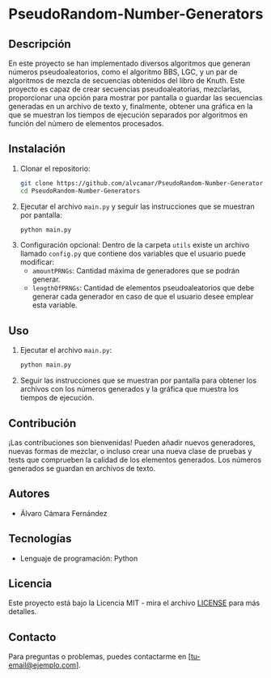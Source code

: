 # PseudoRandom-Number-Generators

## Descripción

En este proyecto se han implementado diversos algoritmos que generan números pseudoaleatorios, como el algoritmo BBS, LGC, y un par de algoritmos de mezcla de secuencias obtenidos del libro de Knuth. Este proyecto es capaz de crear secuencias pseudoaleatorias, mezclarlas, proporcionar una opción para mostrar por pantalla o guardar las secuencias generadas en un archivo de texto y, finalmente, obtener una gráfica en la que se muestran los tiempos de ejecución separados por algoritmos en función del número de elementos procesados.

## Instalación

1. Clonar el repositorio:
    ```sh
    git clone https://github.com/alvcamar/PseudoRandom-Number-Generators.git
    cd PseudoRandom-Number-Generators
    ```
2. Ejecutar el archivo `main.py` y seguir las instrucciones que se muestran por pantalla:
    ```sh
    python main.py
    ```
3. Configuración opcional: Dentro de la carpeta `utils` existe un archivo llamado `config.py` que contiene dos variables que el usuario puede modificar:
    - `amountPRNGs`: Cantidad máxima de generadores que se podrán generar.
    - `lengthOfPRNGs`: Cantidad de elementos pseudoaleatorios que debe generar cada generador en caso de que el usuario desee emplear esta variable.

## Uso

1. Ejecutar el archivo `main.py`:
    ```sh
    python main.py
    ```
2. Seguir las instrucciones que se muestran por pantalla para obtener los archivos con los números generados y la gráfica que muestra los tiempos de ejecución.

## Contribución

¡Las contribuciones son bienvenidas! Pueden añadir nuevos generadores, nuevas formas de mezclar, o incluso crear una nueva clase de pruebas y tests que comprueben la calidad de los elementos generados. Los números generados se guardan en archivos de texto.

## Autores

- Álvaro Cámara Fernández

## Tecnologías

- Lenguaje de programación: Python

## Licencia

Este proyecto está bajo la Licencia MIT - mira el archivo [LICENSE](LICENSE) para más detalles.

## Contacto

Para preguntas o problemas, puedes contactarme en [tu-email@ejemplo.com].

